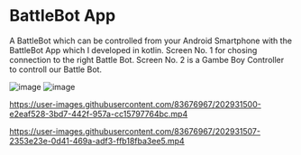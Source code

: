 # BattleBot App
 A BattleBot which can be controlled from your Android Smartphone with the BattleBot App which I developed in kotlin.
Screen No. 1 for chosing connection to the right Battle Bot.
Screen No. 2 is a Gambe Boy Controller to controll our Battle Bot.

![image](https://user-images.githubusercontent.com/83676967/202931566-7d6f4ad2-a829-4d7a-b5e0-69d9811b78db.png)
![image](https://user-images.githubusercontent.com/83676967/202931580-252eaf8f-c000-496c-bd86-c884f13c5aba.png)


https://user-images.githubusercontent.com/83676967/202931500-e2eaf528-3bd7-442f-957a-cc15797764bc.mp4



https://user-images.githubusercontent.com/83676967/202931507-2353e23e-0d41-469a-adf3-ffb18fba3ee5.mp4

